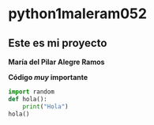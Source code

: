 # python1maleram052
## Este es mi proyecto

**María del Pilar Alegre Ramos**

**Código *muy* importante**


```python
import random
def hola():
    print("Hola")
hola()
````


